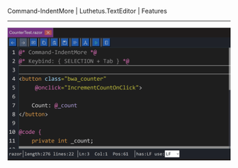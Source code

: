 Command-IndentMore | Luthetus.TextEditor | Features

---

![features_Command-IndentMore.gif](../../Images/Gifs/features_Command-IndentMore.gif)